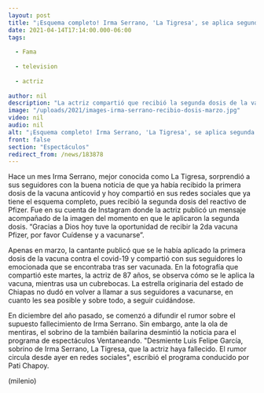 ```yaml
---
layout: post
title: "¡Esquema completo! Irma Serrano, 'La Tigresa', se aplica segunda dosis de vacuna anticovid"
date: 2021-04-14T17:14:00.000-06:00
tags:
  
  - Fama
  
  - television
  
  - actriz
  
author: nil
description: "La actriz compartió que recibió la segunda dosis de la vacuna de Pfizer. "
image: "/uploads/2021/images-irma-serrano-recibio-dosis-marzo.jpg"
video: nil
audio: nil
alt: "¡Esquema completo! Irma Serrano, 'La Tigresa', se aplica segunda dosis de vacuna anticovid"
front: false
section: "Espectáculos"
redirect_from: /news/183878
---
```


Hace un mes Irma Serrano, mejor conocida como La Tigresa, sorprendió a sus seguidores con la buena noticia de que ya había recibido la primera dosis de la vacuna anticovid y hoy compartió en sus redes sociales que ya tiene el esquema completo, pues recibió la segunda dosis del reactivo de Pfizer. Fue en su cuenta de Instagram donde la actriz publicó un mensaje acompañado de la imagen del momento en que le aplicaron la segunda dosis. “Gracias a Dios hoy tuve la oportunidad de recibir la 2da vacuna Pfizer, por favor Cuídense y a vacunarse”. 

Apenas en marzo, la cantante publicó que se le había aplicado la primera dosis de la vacuna contra el covid-19 y compartió con sus seguidores lo emocionada que se encontraba tras ser vacunada. En la fotografía que compartió este martes, la actriz de 87 años, se observa cómo se le aplica la vacuna, mientras usa un cubrebocas. La estrella originaria del estado de Chiapas no dudó en volver a llamar a sus seguidores a vacunarse, en cuanto les sea posible y sobre todo, a seguir cuidándose.

En diciembre del año pasado, se comenzó a difundir el rumor sobre el supuesto fallecimiento de Irma Serrano. Sin embargo, ante la ola de mentiras, el sobrino de la también bailarina desmintió la noticia para el programa de espectáculos Ventaneando. "Desmiente Luis Felipe García, sobrino de Irma Serrano, La Tigresa, que la actriz haya fallecido. El rumor circula desde ayer en redes sociales", escribió el programa conducido por Pati Chapoy. 

(milenio)